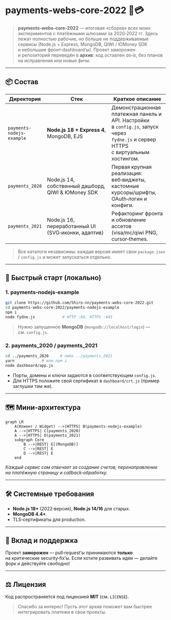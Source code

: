 # payments‑webs‑core‑2022 📂💳

> **payments‑webs‑core‑2022** — итоговая «сборка» всех моих экспериментов с платёжными шлюзами за 2020‑2022 гг. Здесь лежат полностью рабочие, но больше не поддерживаемые сервисы (Node.js + Express, MongoDB, QIWI / ЮMoney SDK и небольшие фронт‑dashboard’ы). Проект заморожен и репозиторий переведён в **архив**: код оставлен *as‑is*, без планов на исправления или новые фичи.

---

## 📦 Состав

| Директория                | Стек                                                | Краткое описание                                                                                                                  |
| ------------------------- | --------------------------------------------------- | --------------------------------------------------------------------------------------------------------------------------------- |
| `payments-nodejs-example` | **Node.js 18 + Express 4**, MongoDB, EJS            | Демонстрационная платежная панель и API. Настройки в `config.js`, запуск через `fydne.js` и сервер HTTPS с виртуальным хостингом. |
| `payments_2020`           | Node.js 14, собственный дашборд, QIWI & ЮMoney SDK  | Первая крупная реализация: веб‑виджеты, кастомные курсоры/шрифты, OAuth‑логин и конфиги.                                          |
| `payments_2021`           | Node.js 16, переработанный UI (SVG‑иконки, адаптив) | Рефакторинг фронта и обновление ассетов (visa/mc/qiwi PNG, cursor‑themes.                                                         |

> Все каталоги независимы: каждая версия имеет свои `package.json` / `config.js` и может запускаться отдельно.

---

## 🚀 Быстрый старт (локально)

### 1. payments‑nodejs‑example

```bash
git clone https://github.com/Shiro-nn/payments-webs-core-2022.git
cd payments-webs-core-2022/payments-nodejs-example
npm i
node fydne.js            # HTTP :80, HTTPS :443
```

> Нужно запущенное **MongoDB** (`mongodb://localhost/login`) — см. `config.js`.

### 2. payments\_2020 / payments\_2021

```bash
cd ../payments_2020     # либо ../payments_2021
yarn            # или npm i
node dashboard/app.js
```

* Порты, домены и ключи задаются в соответствующем `config.js`.
* Для HTTPS положите свой сертификат в `dashboard/crt.js` (пример заглушки там же).

---

## 🗺️ Мини‑архитектура

```mermaid
graph LR
    A(Клиент / Widget) -->|HTTPS| B(payments-nodejs-example)
    A -->|HTTPS| C(payments_2020)
    A -->|HTTPS| D(payments_2021)
    subgraph Core
        B -->|REST| E[(MongoDB)]
        C -->|REST| E
        D -->|REST| E
    end
```

*Каждый сервис сам отвечает за создание счетов, перенаправление на платёжную страницу и callback‑обработку.*

---

## 🛠️ Системные требования

* **Node.js 18+** (2022‑версия), **Node.js 14/16** для старых.
* **MongoDB 4.4+**.
* TLS‑сертификаты для production.

---

## 🤝 Вклад и поддержка

Проект **заморожен** — pull‑request’ы принимаются **только** на критические security‑fix’ы. Если хотите развивать идеи — делайте форк и действуйте свободно!

---

## ⚖️ Лицензия

Код распространяется под лицензией **MIT** (см. `LICENSE`).

> Спасибо за интерес! Пусть этот архив поможет вам быстрее интегрировать платежи в свои проекты.
